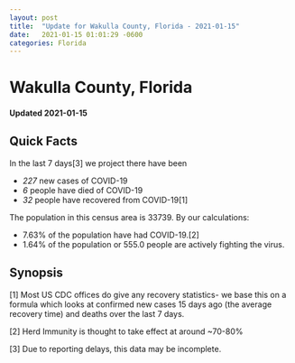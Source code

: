 ```yaml
---
layout: post
title:  "Update for Wakulla County, Florida - 2021-01-15"
date:   2021-01-15 01:01:29 -0600
categories: Florida
---
```


# Wakulla County, Florida
#### Updated 2021-01-15

## Quick Facts

In the last 7 days[3] we project there have been
- *227* new cases of COVID-19
- *6* people have died of COVID-19
- *32* people have recovered from COVID-19[1]

The population in this census area is 33739. By our calculations:
- 7.63% of the population have had COVID-19.[2]
- 1.64% of the population or 555.0 people are actively fighting the virus.

## Synopsis




[1] Most US CDC offices do give any recovery statistics- we base this on a formula which looks at confirmed new cases
15 days ago (the average recovery time) and deaths over the last 7 days.

[2] Herd Immunity is thought to take effect at around ~70-80%

[3] Due to reporting delays, this data may be incomplete.
 
    